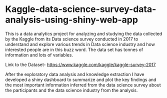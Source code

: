 # Kaggle-data-science-survey-data-analysis-using-shiny-web-app

This is a data analytics project for analyzing and studying the data collected by the Kaggle from its Data science survey conducted in 2017
to understand and explore various trends in Data science industry and how interested people are in this buzz word. 
The data set has tonnes of information and lots of variables.

Link to the Dataset- https://www.kaggle.com/kaggle/kaggle-survey-2017

After the exploratory data analysis and knowledge extraction I have developed a shiny dashboard to summarize and plot the key findings and the most important information inferred from the data science survey about the participants and the data science industry from the analysis.
